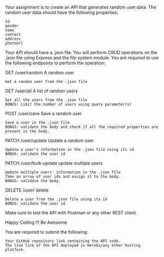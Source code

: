 Your assignment is to create an API that generates random user data. The random user data should have the following properties:

    Id
    gender
    name
    contact
    address
    photoUrl

Your API should have a .json file. You will perform CRUD operations on the .json file using Express and the file system module. You are required to use the following endpoints to perform the operation:

GET /user/random A random user

    Get a random user from the .json file

GET /user/all A list of random users

    Get all the users from the .json file
    BONUS: Limit the number of users using query parameter(s)

POST /user/save Save a random user

    Save a user in the .json file
    BONUS: validate the body and check if all the required properties are present in the body.

PATCH /user/update Update a random user

    Update a user's information in the .json file using its id
    BONUS: validate the user id

PATCH /user/bulk-update update multiple users

    Update multiple users' information in the .json file
    Take an array of user ids and assign it to the body.
    BONUS: validate the body.

DELETE /user/ delete

    Delete a user from the .json file using its id
    BONUS: validate the user id

Make sure to test the API with Postman or any other REST client.

Happy Coding !!! Be Awesome

You are required to submit the following:

    Your GitHub repository link containing the API code.
    The live link of the API deployed in Heroku/any other hosting platform.
